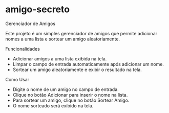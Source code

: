 # amigo-secreto

Gerenciador de Amigos

Este projeto é um simples gerenciador de amigos que permite adicionar nomes a uma lista e sortear um amigo aleatoriamente.

Funcionalidades

- Adicionar amigos a uma lista exibida na tela.
- Limpar o campo de entrada automaticamente após adicionar um nome.
- Sortear um amigo aleatoriamente e exibir o resultado na tela.

Como Usar

- Digite o nome de um amigo no campo de entrada.
- Clique no botão Adicionar para inserir o nome na lista.
- Para sortear um amigo, clique no botão Sortear Amigo.
- O nome sorteado será exibido na tela.